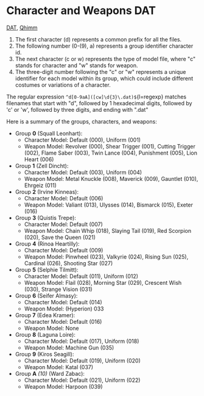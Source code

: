 Character and Weapons DAT
======
[DAT](https://wiki.ffrtt.ru/index.php/FF8/FileFormat_DAT),
[Qhimm](https://forums.qhimm.com/index.php?topic=11137.msg154834)

1) The first character (d) represents a common prefix for all the files.
1) The following number (0-(9), a) represents a group identifier character id.
1) The next character (c or w) represents the type of model file, where "c" stands for character and "w" stands for
   weapon.
1) The three-digit number following the "c" or "w" represents a unique identifier for each model within its group, which
   could include different costumes or variations of a character.

The regular expression `^d[0-9aA]([cw]\d{3}\.dat)$`{l=regexp} matches filenames that start with "d", followed by 1
hexadecimal digits, followed by 'c' or 'w', followed by three digits, and
ending with ".dat"

Here is a summary of the groups, characters, and weapons:

* Group __0__ (Squall Leonhart):
    * Character Model: Default (000), Uniform (001)
    * Weapon Model: Revolver (000), Shear Trigger (001), Cutting Trigger (002), Flame Saber (003), Twin Lance (004),
      Punishment (005), Lion Heart (006)
* Group __1__ (Zell Dincht):
    * Character Model: Default (003), Uniform (004)
    * Weapon Model: Metal Knuckle (008), Maverick (009), Gauntlet (010), Ehrgeiz (011)
* Group __2__ (Irvine Kinneas):
    * Character Model: Default (006)
    * Weapon Model: Valiant (013), Ulysses (014), Bismarck (015), Exeter (016)
* Group __3__ (Quistis Trepe):
    * Character Model: Default (007)
    * Weapon Model: Chain Whip (018), Slaying Tail (019), Red Scorpion (020), Save the Queen (021)
* Group __4__ (Rinoa Heartilly):
    * Character Model: Default (009)
    * Weapon Model: Pinwheel (023), Valkyrie (024), Rising Sun (025), Cardinal (026), Shooting Star (027)
* Group __5__ (Selphie Tilmitt):
    * Character Model: Default (011), Uniform (012)
    * Weapon Model: Flail (028), Morning Star (029), Crescent Wish (030), Strange Vision (031)
* Group __6__ (Seifer Almasy):
    * Character Model: Default (014)
    * Weapon Model: (Hyperion) 033
* Group __7__ (Edea Kramer):
    * Character Model: Default (016)
    * Weapon Model: None
* Group __8__ (Laguna Loire):
    * Character Model: Default (017), Uniform (018)
    * Weapon Model: Machine Gun (035)
* Group __9__ (Kiros Seagill):
    * Character Model: Default (019), Uniform (020)
    * Weapon Model: Katal (037)
* Group __A__ _(10)_ (Ward Zabac):
    * Character Model: Default (021), Uniform (022)
    * Weapon Model: Harpoon (039)
